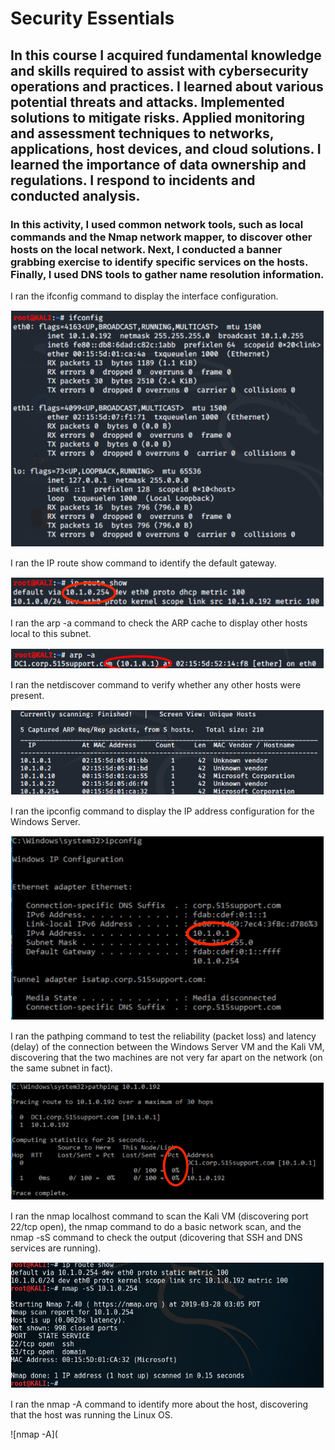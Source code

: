 # Security Essentials
## In this course I acquired fundamental knowledge and skills required to assist with cybersecurity operations and practices. I learned about various potential threats and attacks. Implemented solutions to mitigate risks. Applied monitoring and assessment techniques to networks, applications, host devices, and cloud solutions. I learned the importance of data ownership and regulations. I respond to incidents and conducted analysis.
### In this activity, I used common network tools, such as local commands and the Nmap network mapper, to discover other hosts on the local network. Next, I conducted a banner grabbing exercise to identify specific services on the hosts. Finally, I used DNS tools to gather name resolution information.
I ran the ifconfig command to display the interface configuration.

![ifconfig](https://github.com/iamroot-GitHub/Security-Essentials/blob/27da5d9d0de8f8d261f360198534d32e3b2a9b5f/Images/SINN_01.png)

I ran the IP route show command to identify the default gateway.

![IP route show](https://github.com/iamroot-GitHub/Security-Essentials/blob/ba416ec5d9f9cda3317b07a8e0e18194c5a5c71d/Images/SINN_02.png)

I ran the arp -a command to check the ARP cache to display other hosts local to this subnet.

![arp -a](https://github.com/iamroot-GitHub/Security-Essentials/blob/4adc0384d2fa94fc7bf59cfe3906a65d72ed3c7b/Images/SINN_03.png)

I ran the netdiscover command to verify whether any other hosts were present.

![netdiscover](https://github.com/iamroot-GitHub/Security-Essentials/blob/75e30aeab96bef93e99ba648630e5d1609672b2c/Images/SINN_04.png)

I ran the ipconfig command to display the IP address configuration for the Windows Server.

![ipconfig](https://github.com/iamroot-GitHub/Security-Essentials/blob/c500c96afce50a346d73b33a185169ee6aa6e32f/Images/SINN_05.png)

I ran the pathping command to test the reliability (packet loss) and latency (delay) of the connection between the Windows Server VM and the Kali VM, discovering that the two machines are not very far apart on the network (on the same subnet in fact).

![pathping](https://github.com/iamroot-GitHub/Security-Essentials/blob/2d61d8f4b4dd0751db88245a97ece8886a063773/Images/SINN_06.png)

I ran the nmap localhost command to scan the Kali VM (discovering port 22/tcp open), the nmap command to do a basic network scan, and the nmap -sS command to check the output (dicovering that SSH and DNS services are running).

![nmap](https://github.com/iamroot-GitHub/Security-Essentials/blob/5f3732e3025b38ccdd7c764101a4ad80cda7c49a/Images/SINN_07.png)

I ran the nmap -A command to identify more about the host, discovering that the host was running the Linux OS.

![nmap -A](
